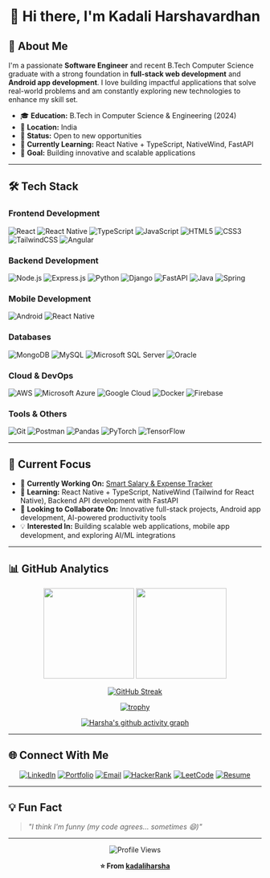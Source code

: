 <div align="center">

# 👋 Hi there, I'm Kadali Harshavardhan

</div>

## 🚀 About Me

I'm a passionate **Software Engineer** and recent B.Tech Computer Science graduate with a strong foundation in **full-stack web development** and **Android app development**. I love building impactful applications that solve real-world problems and am constantly exploring new technologies to enhance my skill set.

- 🎓 **Education:** B.Tech in Computer Science & Engineering (2024)
- 📍 **Location:** India
- 💼 **Status:** Open to new opportunities
- 🌱 **Currently Learning:** React Native + TypeScript, NativeWind, FastAPI
- 🎯 **Goal:** Building innovative and scalable applications

---

## 🛠️ Tech Stack

### **Frontend Development**
![React](https://img.shields.io/badge/React-20232A?style=for-the-badge&logo=react&logoColor=61DAFB)
![React Native](https://img.shields.io/badge/React_Native-20232A?style=for-the-badge&logo=react&logoColor=61DAFB)
![TypeScript](https://img.shields.io/badge/TypeScript-007ACC?style=for-the-badge&logo=typescript&logoColor=white)
![JavaScript](https://img.shields.io/badge/JavaScript-323330?style=for-the-badge&logo=javascript&logoColor=F7DF1E)
![HTML5](https://img.shields.io/badge/HTML5-E34F26?style=for-the-badge&logo=html5&logoColor=white)
![CSS3](https://img.shields.io/badge/CSS3-1572B6?style=for-the-badge&logo=css3&logoColor=white)
![TailwindCSS](https://img.shields.io/badge/Tailwind_CSS-38B2AC?style=for-the-badge&logo=tailwind-css&logoColor=white)
![Angular](https://img.shields.io/badge/Angular-DD0031?style=for-the-badge&logo=angular&logoColor=white)

### **Backend Development**
![Node.js](https://img.shields.io/badge/Node.js-339933?style=for-the-badge&logo=nodedotjs&logoColor=white)
![Express.js](https://img.shields.io/badge/Express.js-000000?style=for-the-badge&logo=express&logoColor=white)
![Python](https://img.shields.io/badge/Python-FFD43B?style=for-the-badge&logo=python&logoColor=blue)
![Django](https://img.shields.io/badge/Django-092E20?style=for-the-badge&logo=django&logoColor=green)
![FastAPI](https://img.shields.io/badge/fastapi-109989?style=for-the-badge&logo=FASTAPI&logoColor=white)
![Java](https://img.shields.io/badge/Java-ED8B00?style=for-the-badge&logo=openjdk&logoColor=white)
![Spring](https://img.shields.io/badge/Spring-6DB33F?style=for-the-badge&logo=spring&logoColor=white)

### **Mobile Development**
![Android](https://img.shields.io/badge/Android-3DDC84?style=for-the-badge&logo=android&logoColor=white)
![React Native](https://img.shields.io/badge/React_Native-20232A?style=for-the-badge&logo=react&logoColor=61DAFB)

### **Databases**
![MongoDB](https://img.shields.io/badge/MongoDB-4EA94B?style=for-the-badge&logo=mongodb&logoColor=white)
![MySQL](https://img.shields.io/badge/MySQL-005C84?style=for-the-badge&logo=mysql&logoColor=white)
![Microsoft SQL Server](https://img.shields.io/badge/Microsoft%20SQL%20Server-CC2927?style=for-the-badge&logo=microsoft%20sql%20server&logoColor=white)
![Oracle](https://img.shields.io/badge/Oracle-F80000?style=for-the-badge&logo=Oracle&logoColor=white)

### **Cloud & DevOps**
![AWS](https://img.shields.io/badge/Amazon_AWS-FF9900?style=for-the-badge&logo=amazonaws&logoColor=white)
![Microsoft Azure](https://img.shields.io/badge/microsoft%20azure-0089D0?style=for-the-badge&logo=microsoft-azure&logoColor=white)
![Google Cloud](https://img.shields.io/badge/Google_Cloud-4285F4?style=for-the-badge&logo=google-cloud&logoColor=white)
![Docker](https://img.shields.io/badge/Docker-2CA5E0?style=for-the-badge&logo=docker&logoColor=white)
![Firebase](https://img.shields.io/badge/firebase-ffca28?style=for-the-badge&logo=firebase&logoColor=black)

### **Tools & Others**
![Git](https://img.shields.io/badge/GIT-E44C30?style=for-the-badge&logo=git&logoColor=white)
![Postman](https://img.shields.io/badge/Postman-FF6C37?style=for-the-badge&logo=postman&logoColor=white)
![Pandas](https://img.shields.io/badge/Pandas-2C2D72?style=for-the-badge&logo=pandas&logoColor=white)
![PyTorch](https://img.shields.io/badge/PyTorch-EE4C2C?style=for-the-badge&logo=pytorch&logoColor=white)
![TensorFlow](https://img.shields.io/badge/TensorFlow-FF6F00?style=for-the-badge&logo=tensorflow&logoColor=white)

---

## 🎯 Current Focus

- 🔭 **Currently Working On:** [Smart Salary & Expense Tracker](https://github.com/Kadaliharsha/tracker)
- 🌱 **Learning:** React Native + TypeScript, NativeWind (Tailwind for React Native), Backend API development with FastAPI
- 👯 **Looking to Collaborate On:** Innovative full-stack projects, Android app development, AI-powered productivity tools
- 💡 **Interested In:** Building scalable web applications, mobile app development, and exploring AI/ML integrations

---

## 📊 GitHub Analytics

<div align="center">

<img height="180em" src="https://github-readme-stats.vercel.app/api?username=kadaliharsha&show_icons=true&theme=tokyonight&include_all_commits=true&count_private=true&hide_border=true"/>
<img height="180em" src="https://github-readme-stats.vercel.app/api/top-langs/?username=kadaliharsha&layout=compact&langs_count=8&theme=tokyonight&hide_border=true"/>

</div>

<div align="center">

[![GitHub Streak](https://streak-stats.demolab.com/?user=kadaliharsha&theme=tokyonight&hide_border=true)](https://git.io/streak-stats)

</div>

<div align="center">

[![trophy](https://github-profile-trophy.vercel.app/?username=kadaliharsha&theme=tokyonight&no-frame=true&row=1&column=6)](https://github.com/ryo-ma/github-profile-trophy)

</div>

<!-- Alternative GitHub Stats (if above doesn't work) -->
<!-- 
<div align="center">

![Harsha's GitHub stats](https://github-readme-stats.vercel.app/api?username=kadaliharsha&show_icons=true&theme=radical)
![Top Langs](https://github-readme-stats.vercel.app/api/top-langs/?username=kadaliharsha&layout=compact&theme=radical)

</div>
-->

<!-- GitHub Activity Graph -->
<div align="center">

[![Harsha's github activity graph](https://github-readme-activity-graph.vercel.app/graph?username=kadaliharsha&theme=tokyo-night)](https://github.com/ashutosh00710/github-readme-activity-graph)

</div>

---

## 🌐 Connect With Me

<div align="center">

[![LinkedIn](https://img.shields.io/badge/LinkedIn-0077B5?style=for-the-badge&logo=linkedin&logoColor=white)](https://www.linkedin.com/in/kadaliharsha/)
[![Portfolio](https://img.shields.io/badge/Portfolio-FF5722?style=for-the-badge&logo=todoist&logoColor=white)](https://harshaportfolio-pink.vercel.app/)
[![Email](https://img.shields.io/badge/Gmail-D14836?style=for-the-badge&logo=gmail&logoColor=white)](mailto:kadali.hrv@gmail.com)
[![HackerRank](https://img.shields.io/badge/-Hackerrank-2EC866?style=for-the-badge&logo=HackerRank&logoColor=white)](https://www.hackerrank.com/profile/kadali_hrv1)
[![LeetCode](https://img.shields.io/badge/-LeetCode-FFA116?style=for-the-badge&logo=LeetCode&logoColor=black)](https://leetcode.com/u/kadalihrv/)
[![Resume](https://img.shields.io/badge/Resume-4285F4?style=for-the-badge&logo=google-drive&logoColor=white)](https://drive.google.com/file/d/1qrpj2e7_NdxVYZFShnB5O1qV33okhxA2/view?usp=drive_link)

</div>

---

## 💡 Fun Fact

> *"I think I'm funny (my code agrees... sometimes 😄)"*

---

<div align="center">
  
![Profile Views](https://komarev.com/ghpvc/?username=kadaliharsha&label=Profile%20views&color=0e75b6&style=for-the-badge)

**⭐ From [kadaliharsha](https://github.com/kadaliharsha)**

</div>
